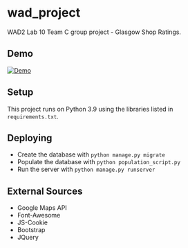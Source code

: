 # wad_project

WAD2 Lab 10 Team C group project - Glasgow Shop Ratings.

## Demo

[![Demo](https://img.youtube.com/vi/sAgTy2Ru12E/0.jpg)](https://www.youtube.com/watch?v=sAgTy2Ru12E)

## Setup

This project runs on Python 3.9 using the libraries listed in `requirements.txt`.

## Deploying

- Create the database with `python manage.py migrate`
- Populate the database with `python population_script.py`
- Run the server with `python manage.py runserver`

## External Sources

- Google Maps API
- Font-Awesome
- JS-Cookie
- Bootstrap
- JQuery
